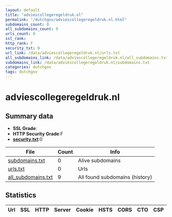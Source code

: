 ```yaml
---
layout: default
title: "adviescollegeregeldruk.nl"
permalink: "/dutchgov/adviescollegeregeldruk.nl.html"
subdomains_count: 0
all_subdomains_count: 9
urls_count: 0
ssl_rank: 
http_rank: F
security_txt: 0
url_link: /data/adviescollegeregeldruk.nl/urls.txt
all_subdomains_link: /data/adviescollegeregeldruk.nl/all_subdomains.txt
subdomains_link: /data/adviescollegeregeldruk.nl/subdomains.txt
categories: dutchgov
tags: dutchgov
---
```



# adviescollegeregeldruk.nl
## Summary data


 - **SSL Grade**:
 - **HTTP Security Grade**:F
 - **[security.txt](https://www.digitaleoverheid.nl/nieuws/standaard-security-txt-nu-verplicht-voor-overheid/)**:0


| File       | Count | Info |
|------------|-------|------|
|[subdomains.txt](/DutchGovScope/data/adviescollegeregeldruk.nl/subdomains.txt)|0|Alive subdomains|
|[urls.txt](/DutchGovScope/data/adviescollegeregeldruk.nl/urls.txt)|0|Urls|
|[all_subdomains.txt](/DutchGovScope/data/adviescollegeregeldruk.nl/all_subdomains.txt)|9|All found subdomains (history)|


## Statistics


| Url | SSL | HTTP | Server | Cookie | HSTS | CORS | CTO | CSP | XFO | XXP | RP |FP| Tech |Title |
|--------|-------|-------|------|------|------|------|------|------|------|------|------|------|------|------|

